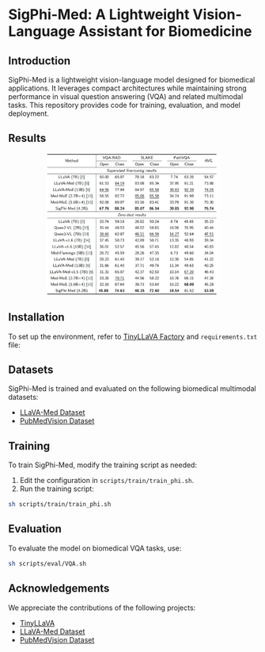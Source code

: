 # SigPhi-Med: A Lightweight Vision-Language Assistant for Biomedicine

## Introduction
SigPhi-Med is a lightweight vision-language model designed for biomedical applications. It leverages compact architectures while maintaining strong performance in visual question answering (VQA) and related multimodal tasks. This repository provides code for training, evaluation, and model deployment.

## Results
<p align="center">
    <img src="assets/results.png" width="70%" />
</p>

## Installation
To set up the environment, refer to [TinyLLaVA Factory](https://github.com/TinyLLaVA/TinyLLaVA_Factory) and `requirements.txt` file:

## Datasets
SigPhi-Med is trained and evaluated on the following biomedical multimodal datasets:

- [LLaVA-Med Dataset](https://github.com/microsoft/LLaVA-Med)
- [PubMedVision Dataset](https://huggingface.co/datasets/FreedomIntelligence/PubMedVision)

## Training
To train SigPhi-Med, modify the training script as needed:

1. Edit the configuration in `scripts/train/train_phi.sh`.
2. Run the training script:

```bash
sh scripts/train/train_phi.sh
```

## Evaluation
To evaluate the model on biomedical VQA tasks, use:

```bash
sh scripts/eval/VQA.sh
```

## Acknowledgements
We appreciate the contributions of the following projects:
- [TinyLLaVA](https://github.com/TinyLLaVA/TinyLLaVA_Factory)
- [LLaVA-Med Dataset](https://github.com/microsoft/LLaVA-Med)
- [PubMedVision Dataset](https://huggingface.co/datasets/FreedomIntelligence/PubMedVision)

